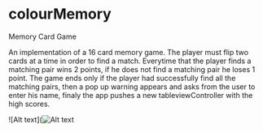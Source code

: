# colourMemory
Memory Card Game

An implementation of a 16 card memory game. 
The player must flip two cards at a time in order to find a match. 
Everytime that the player finds a matching pair wins 2 points, if he does not find a matching pair he loses 1 point.
The game ends only if the player had successfully find all the matching pairs, then a pop up warning appears and asks from 
the user to enter his name, finaly the app pushes a new tableviewController with the high scores.

![Alt text](![Alt text](/relative/path/to/img.jpg?raw=true "Game Play")

